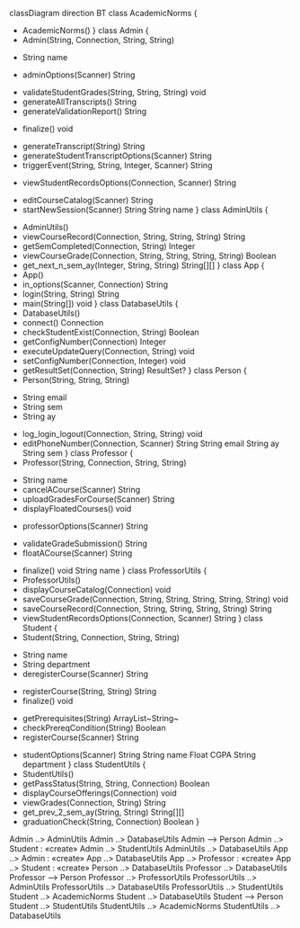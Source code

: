 classDiagram
direction BT
class AcademicNorms {
  + AcademicNorms() 
}
class Admin {
  + Admin(String, Connection, String, String) 
  - String name
  + adminOptions(Scanner) String
  - validateStudentGrades(String, String, String) void
  - generateAllTranscripts() String
  - generateValidationReport() String
  + finalize() void
  - generateTranscript(String) String
  - generateStudentTranscriptOptions(Scanner) String
  - triggerEvent(String, String, Integer, Scanner) String
  + viewStudentRecordsOptions(Connection, Scanner) String
  - editCourseCatalog(Scanner) String
  - startNewSession(Scanner) String
   String name
}
class AdminUtils {
  + AdminUtils() 
  + viewCourseRecord(Connection, String, String, String) String
  + getSemCompleted(Connection, String) Integer
  + viewCourseGrade(Connection, String, String, String, String) Boolean
  + get_next_n_sem_ay(Integer, String, String) String[][]
}
class App {
  + App() 
  + in_options(Scanner, Connection) String
  + login(String, String) String
  + main(String[]) void
}
class DatabaseUtils {
  + DatabaseUtils() 
  + connect() Connection
  + checkStudentExist(Connection, String) Boolean
  + getConfigNumber(Connection) Integer
  + executeUpdateQuery(Connection, String) void
  + setConfigNumber(Connection, Integer) void
  + getResultSet(Connection, String) ResultSet?
}
class Person {
  + Person(String, String, String) 
  - String email
  - String sem
  - String ay
  + log_login_logout(Connection, String, String) void
  + editPhoneNumber(Connection, Scanner) String
   String email
   String ay
   String sem
}
class Professor {
  + Professor(String, Connection, String, String) 
  - String name
  - cancelACourse(Scanner) String
  - uploadGradesForCourse(Scanner) String
  - displayFloatedCourses() void
  + professorOptions(Scanner) String
  - validateGradeSubmission() String
  - floatACourse(Scanner) String
  + finalize() void
   String name
}
class ProfessorUtils {
  + ProfessorUtils() 
  + displayCourseCatalog(Connection) void
  + saveCourseGrade(Connection, String, String, String, String, String) void
  + saveCourseRecord(Connection, String, String, String, String) String
  + viewStudentRecordsOptions(Connection, Scanner) String
}
class Student {
  + Student(String, Connection, String, String) 
  - String name
  - String department
  - deregisterCourse(Scanner) String
  + registerCourse(String, String) String
  + finalize() void
  - getPrerequisites(String) ArrayList~String~
  - checkPrereqCondition(String) Boolean
  - registerCourse(Scanner) String
  + studentOptions(Scanner) String
   String name
   Float CGPA
   String department
}
class StudentUtils {
  + StudentUtils() 
  + getPassStatus(String, String, Connection) Boolean
  + displayCourseOfferings(Connection) void
  + viewGrades(Connection, String) String
  + get_prev_2_sem_ay(String, String) String[][]
  + graduationCheck(String, Connection) Boolean
}

Admin  ..>  AdminUtils 
Admin  ..>  DatabaseUtils 
Admin  -->  Person 
Admin  ..>  Student : «create»
Admin  ..>  StudentUtils 
AdminUtils  ..>  DatabaseUtils 
App  ..>  Admin : «create»
App  ..>  DatabaseUtils 
App  ..>  Professor : «create»
App  ..>  Student : «create»
Person  ..>  DatabaseUtils 
Professor  ..>  DatabaseUtils 
Professor  -->  Person 
Professor  ..>  ProfessorUtils 
ProfessorUtils  ..>  AdminUtils 
ProfessorUtils  ..>  DatabaseUtils 
ProfessorUtils  ..>  StudentUtils 
Student  ..>  AcademicNorms 
Student  ..>  DatabaseUtils 
Student  -->  Person 
Student  ..>  StudentUtils 
StudentUtils  ..>  AcademicNorms 
StudentUtils  ..>  DatabaseUtils 
